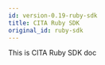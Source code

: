 ```yaml
---
id: version-0.19-ruby-sdk
title: CITA Ruby SDK
original_id: ruby-sdk
---
```

This is CITA Ruby SDK doc
